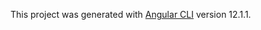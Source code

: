 This project was generated with [Angular CLI](https://github.com/angular/angular-cli) version 12.1.1.
